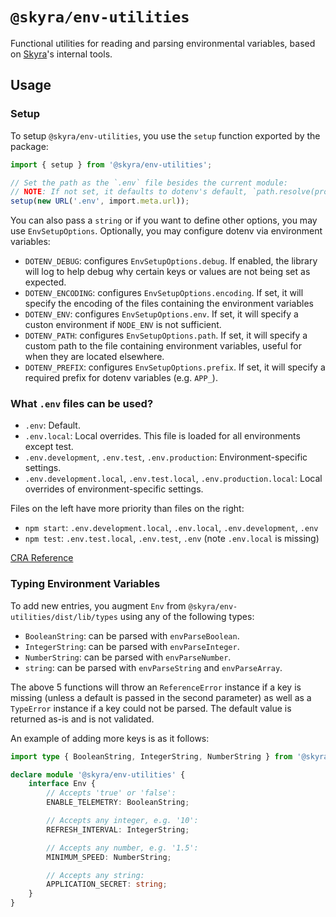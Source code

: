 # `@skyra/env-utilities`

Functional utilities for reading and parsing environmental variables, based on [Skyra](https://skyra.pw)'s internal tools.

## Usage

### Setup

To setup `@skyra/env-utilities`, you use the `setup` function exported by the package:

```typescript
import { setup } from '@skyra/env-utilities';

// Set the path as the `.env` file besides the current module:
// NOTE: If not set, it defaults to dotenv's default, `path.resolve(process.cwd(), '.env')`.
setup(new URL('.env', import.meta.url));
```

You can also pass a `string` or if you want to define other options, you may use `EnvSetupOptions`. Optionally, you may configure dotenv via environment variables:

- `DOTENV_DEBUG`: configures `EnvSetupOptions.debug`. If enabled, the library will log to help debug why certain keys or values are not being set as expected.
- `DOTENV_ENCODING`: configures `EnvSetupOptions.encoding`. If set, it will specify the encoding of the files containing the environment variables
- `DOTENV_ENV`: configures `EnvSetupOptions.env`. If set, it will specify a custon environment if `NODE_ENV` is not sufficient.
- `DOTENV_PATH`: configures `EnvSetupOptions.path`. If set, it will specify a custom path to the file containing environment variables, useful for when they are located elsewhere.
- `DOTENV_PREFIX`: configures `EnvSetupOptions.prefix`. If set, it will specify a required prefix for dotenv variables (e.g. `APP_`).

### What `.env` files can be used?

- `.env`: Default.
- `.env.local`: Local overrides. This file is loaded for all environments except test.
- `.env.development`, `.env.test`, `.env.production`: Environment-specific settings.
- `.env.development.local`, `.env.test.local`, `.env.production.local`: Local overrides of environment-specific settings.

Files on the left have more priority than files on the right:

- `npm start`: `.env.development.local`, `.env.local`, `.env.development`, `.env`
- `npm test`: `.env.test.local`, `.env.test`, `.env` (note `.env.local` is missing)

[CRA Reference](https://create-react-app.dev/docs/adding-custom-environment-variables/#what-other-env-files-can-be-used)

### Typing Environment Variables

To add new entries, you augment `Env` from `@skyra/env-utilities/dist/lib/types` using any of the following types:

- `BooleanString`: can be parsed with `envParseBoolean`.
- `IntegerString`: can be parsed with `envParseInteger`.
- `NumberString`: can be parsed with `envParseNumber`.
- `string`: can be parsed with `envParseString` and `envParseArray`.

The above 5 functions will throw an `ReferenceError` instance if a key is missing (unless a default is passed in the second parameter) as well as a `TypeError` instance if a key could not be parsed. The default value is returned as-is and is not validated.

An example of adding more keys is as it follows:

```typescript
import type { BooleanString, IntegerString, NumberString } from '@skyra/env-utilities';

declare module '@skyra/env-utilities' {
	interface Env {
		// Accepts 'true' or 'false':
		ENABLE_TELEMETRY: BooleanString;

		// Accepts any integer, e.g. '10':
		REFRESH_INTERVAL: IntegerString;

		// Accepts any number, e.g. '1.5':
		MINIMUM_SPEED: NumberString;

		// Accepts any string:
		APPLICATION_SECRET: string;
	}
}
```
